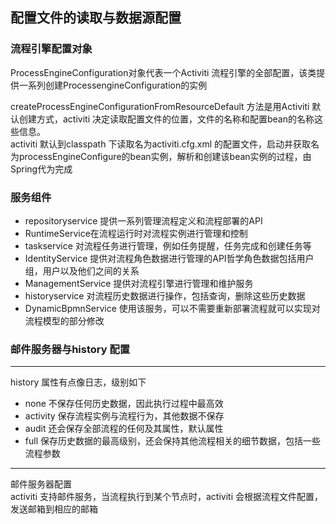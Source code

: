 ## 配置文件的读取与数据源配置 ##
### 流程引擎配置对象 ###
ProcessEngineConfiguration对象代表一个Activiti 流程引擎的全部配置，该类提供一系列创建ProcessengineConfiguration的实例     

createProcessEngineConfigurationFromResourceDefault 方法是用Activiti 默认创建方式，activiti 决定读取配置文件的位置，文件的名称和配置bean的名称这些信息。    
activiti 默认到classpath 下读取名为activiti.cfg.xml 的配置文件，启动并获取名为processEngineConfigure的bean实例，解析和创建该bean实例的过程，由Spring代为完成     
### 服务组件 ###

- repositoryservice 提供一系列管理流程定义和流程部署的API      
- RuntimeService在流程运行时对流程实例进行管理和控制    
- taskservice 对流程任务进行管理，例如任务提醒，任务完成和创建任务等   
- IdentityService 提供对流程角色数据进行管理的API哲学角色数据包括用户组，用户以及他们之间的关系    
- ManagementService 提供对流程引擎进行管理和维护服务   
- historyservice 对流程历史数据进行操作，包括查询，删除这些历史数据  
- DynamicBpmnService 使用该服务，可以不需要重新部署流程就可以实现对流程模型的部分修改    

### 邮件服务器与history 配置 ###

------------------
history 属性有点像日志，级别如下   

- none 不保存任何历史数据，因此执行过程中最高效   
- activity 保存流程实例与流程行为，其他数据不保存   
- audit 还会保存全部流程的任何及其属性，默认属性
- full 保存历史数据的最高级别，还会保持其他流程相关的细节数据，包括一些流程参数   


------------------------------
邮件服务器配置    
activiti 支持邮件服务，当流程执行到某个节点时，activiti 会根据流程文件配置，发送邮箱到相应的邮箱
